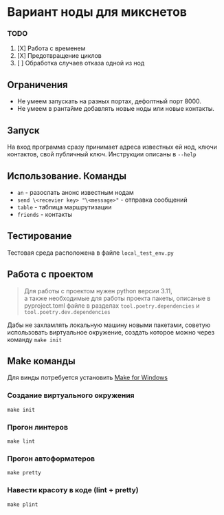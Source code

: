 # Вариант ноды для микснетов

### TODO

1. [X] Работа с временем
2. [X] Предотвращение циклов
3. [ ] Обработка случаев отказа одной из нод

## Ограничения

* Не умеем запускать на разных портах, дефолтный порт 8000.
* Не умеем в рантайме добавлять новые ноды или новые контакты.

## Запуск

На вход программа сразу принимает адреса известных ей нод, ключи контактов, свой публичный ключ.
Инструкции описаны в `--help`

## Использование. Команды
* `an` - разослать анонс известным нодам
* `send \<recevier key> "\<message>"` - отправка сообщений
* `table` - таблица маршрутизации
* `friends` - контакты

## Тестирование
Тестовая среда расположена в файле `local_test_env.py`

###
## Работа с проектом

> Для работы с проектом нужен python версии 3.11,  
> а также необходимые для работы проекта пакеты, описаные в pyproject.toml файле в разделах `tool.poetry.dependencies` и `tool.poetry.dev.dependencies`

Дабы не захламлять локальную машину новыми пакетами, советую использовать виртуальное окружение, создать которое можно через команду `make init`

###
## Make команды

Для винды потребуется установить [Make for Windows](https://stackoverflow.com/questions/32127524/how-to-install-and-use-make-in-windows)

### Создание виртуального окружения
    make init

### Прогон линтеров
    make lint

### Прогон автоформатеров
    make pretty

### Навести красоту в коде (lint + pretty)
    make plint
